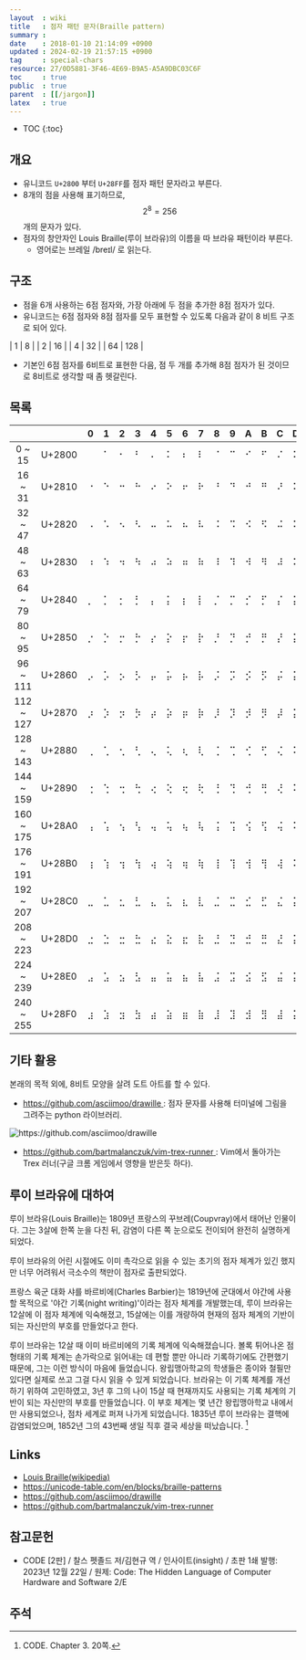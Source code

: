 ```yaml
---
layout  : wiki
title   : 점자 패턴 문자(Braille pattern)
summary :
date    : 2018-01-10 21:14:09 +0900
updated : 2024-02-19 21:57:15 +0900
tag     : special-chars
resource: 27/0D5881-3F46-4E69-B9A5-A5A9DBC03C6F
toc     : true
public  : true
parent  : [[/jargon]]
latex   : true
---
```

* TOC
{:toc}

## 개요

* 유니코드 `U+2800` 부터 `U+28FF`를 점자 패턴 문자라고 부른다.
* 8개의 점을 사용해 표기하므로, $$ 2^8 = 256 $$ 개의 문자가 있다.
* 점자의 창안자인 Louis Braille(루이 브라유)의 이름을 따 브라유 패턴이라 부른다.
    * 영어로는 브레일 /breɪl/ 로 읽는다.

## 구조

* 점을 6개 사용하는 6점 점자와, 가장 아래에 두 점을 추가한 8점 점자가 있다.
* 유니코드는 6점 점자와 8점 점자를 모두 표현할 수 있도록 다음과 같이 8 비트 구조로 되어 있다.

| 1  | 8   |
| 2  | 16  |
| 4  | 32  |
| 64 | 128 |

* 기본인 6점 점자를 6비트로 표현한 다음, 점 두 개를 추가해 8점 점자가 된 것이므로 8비트로 생각할 때 좀 헷갈린다.

## 목록

|               |        | 0   | 1   | 2   | 3   | 4   | 5   | 6   | 7   | 8   | 9   | A   | B   | C   | D   | E   | F   |
| :-----------: | ------ | --- | --- | --- | --- | --- | --- | --- | --- | --- | --- | --- | --- | --- | --- | --- | --- |
| 0 ~ 15        | U+2800 | ⠀   | ⠁   | ⠂   | ⠃   | ⠄   | ⠅   | ⠆   | ⠇   | ⠈   | ⠉   | ⠊   | ⠋   | ⠌   | ⠍   | ⠎   | ⠏   |
| 16 ~ 31       | U+2810 | ⠐   | ⠑   | ⠒   | ⠓   | ⠔   | ⠕   | ⠖   | ⠗   | ⠘   | ⠙   | ⠚   | ⠛   | ⠜   | ⠝   | ⠞   | ⠟   |
| 32 ~ 47       | U+2820 | ⠠   | ⠡   | ⠢   | ⠣   | ⠤   | ⠥   | ⠦   | ⠧   | ⠨   | ⠩   | ⠪   | ⠫   | ⠬   | ⠭   | ⠮   | ⠯   |
| 48 ~ 63       | U+2830 | ⠰   | ⠱   | ⠲   | ⠳   | ⠴   | ⠵   | ⠶   | ⠷   | ⠸   | ⠹   | ⠺   | ⠻   | ⠼   | ⠽   | ⠾   | ⠿   |
| 64 ~ 79       | U+2840 | ⡀   | ⡁   | ⡂   | ⡃   | ⡄   | ⡅   | ⡆   | ⡇   | ⡈   | ⡉   | ⡊   | ⡋   | ⡌   | ⡍   | ⡎   | ⡏   |
| 80 ~ 95       | U+2850 | ⡐   | ⡑   | ⡒   | ⡓   | ⡔   | ⡕   | ⡖   | ⡗   | ⡘   | ⡙   | ⡚   | ⡛   | ⡜   | ⡝   | ⡞   | ⡟   |
| 96 ~ 111      | U+2860 | ⡠   | ⡡   | ⡢   | ⡣   | ⡤   | ⡥   | ⡦   | ⡧   | ⡨   | ⡩   | ⡪   | ⡫   | ⡬   | ⡭   | ⡮   | ⡯   |
| 112 ~ 127     | U+2870 | ⡰   | ⡱   | ⡲   | ⡳   | ⡴   | ⡵   | ⡶   | ⡷   | ⡸   | ⡹   | ⡺   | ⡻   | ⡼   | ⡽   | ⡾   | ⡿   |
| 128 ~ 143     | U+2880 | ⢀   | ⢁   | ⢂   | ⢃   | ⢄   | ⢅   | ⢆   | ⢇   | ⢈   | ⢉   | ⢊   | ⢋   | ⢌   | ⢍   | ⢎   | ⢏   |
| 144 ~ 159     | U+2890 | ⢐   | ⢑   | ⢒   | ⢓   | ⢔   | ⢕   | ⢖   | ⢗   | ⢘   | ⢙   | ⢚   | ⢛   | ⢜   | ⢝   | ⢞   | ⢟   |
| 160 ~ 175     | U+28A0 | ⢠   | ⢡   | ⢢   | ⢣   | ⢤   | ⢥   | ⢦   | ⢧   | ⢨   | ⢩   | ⢪   | ⢫   | ⢬   | ⢭   | ⢮   | ⢯   |
| 176 ~ 191     | U+28B0 | ⢰   | ⢱   | ⢲   | ⢳   | ⢴   | ⢵   | ⢶   | ⢷   | ⢸   | ⢹   | ⢺   | ⢻   | ⢼   | ⢽   | ⢾   | ⢿   |
| 192 ~ 207     | U+28C0 | ⣀   | ⣁   | ⣂   | ⣃   | ⣄   | ⣅   | ⣆   | ⣇   | ⣈   | ⣉   | ⣊   | ⣋   | ⣌   | ⣍   | ⣎   | ⣏   |
| 208 ~ 223     | U+28D0 | ⣐   | ⣑   | ⣒   | ⣓   | ⣔   | ⣕   | ⣖   | ⣗   | ⣘   | ⣙   | ⣚   | ⣛   | ⣜   | ⣝   | ⣞   | ⣟   |
| 224 ~ 239     | U+28E0 | ⣠   | ⣡   | ⣢   | ⣣   | ⣤   | ⣥   | ⣦   | ⣧   | ⣨   | ⣩   | ⣪   | ⣫   | ⣬   | ⣭   | ⣮   | ⣯   |
| 240 ~ 255     | U+28F0 | ⣰   | ⣱   | ⣲   | ⣳   | ⣴   | ⣵   | ⣶   | ⣷   | ⣸   | ⣹   | ⣺   | ⣻   | ⣼   | ⣽   | ⣾   | ⣿   |

## 기타 활용

본래의 목적 외에, 8비트 모양을 살려 도트 아트를 할 수 있다.

* [https://github.com/asciimoo/drawille ](https://github.com/asciimoo/drawille ): 점자 문자를 사용해 터미널에 그림을 그려주는 python 라이브러리.

![https://github.com/asciimoo/drawille ](https://github.com/asciimoo/drawille/raw/master/docs/images/drawille_01.png )

* [https://github.com/bartmalanczuk/vim-trex-runner ](https://github.com/bartmalanczuk/vim-trex-runner ): Vim에서 돌아가는 Trex 러너(구글 크롬 게임에서 영향을 받은듯 하다).

## 루이 브라유에 대하여

루이 브라유(Louis Braille)는 1809년 프랑스의 꾸브레(Coupvray)에서 태어난 인물이다.
그는 3살에 한쪽 눈을 다친 뒤, 감염이 다른 쪽 눈으로도 전이되어 완전히 실명하게 되었다.

루이 브라유의 어린 시절에도 이미 촉각으로 읽을 수 있는 초기의 점자 체계가 있긴 했지만 너무 어려워서 극소수의 책만이 점자로 출판되었다.

프랑스 육군 대화 샤를 바르비에(Charles Barbier)는 1819년에 군대에서 야간에 사용할 목적으로 '야간 기록(night writing)'이라는 점자 체계를 개발했는데,
루이 브라유는 12살에 이 점자 체계에 익숙해졌고, 15살에는 이를 개량하여 현재의 점자 체계의 기반이 되는 자신만의 부호를 만들었다고 한다.

>
루이 브라유는 12살 때 이미 바르비에의 기록 체계에 익숙해졌습니다.
볼록 튀어나온 점 형태의 기록 체계는 손가락으로 읽어내는 데 편할 뿐만 아니라 기록하기에도 간편했기 때문에, 그는 이런 방식이 마음에 들었습니다.
왕립맹아학교의 학생들은 종이와 철필만 있다면 실제로 쓰고 그걸 다시 읽을 수 있게 되었습니다.
브라유는 이 기록 체계를 개선하기 위하여 고민하였고, 3년 후 그의 나이 15살 때 현재까지도 사용되는 기록 체계의 기반이 되는 자신만의 부호를 만들었습니다.
이 부호 체계는 몇 년간 왕립맹아학교 내에서만 사용되었으나, 점차 세계로 퍼져 나가게 되었습니다.
1835년 루이 브라유는 결핵에 감염되었으며, 1852년 그의 43번째 생일 직후 결국 세상을 떠났습니다.
[^code-20]

## Links

* [Louis Braille(wikipedia)](https://en.wikipedia.org/wiki/Louis_Braille)
* [https://unicode-table.com/en/blocks/braille-patterns ](https://unicode-table.com/en/blocks/braille-patterns/ )
* [https://github.com/asciimoo/drawille ](https://github.com/asciimoo/drawille )
* [https://github.com/bartmalanczuk/vim-trex-runner ](https://github.com/bartmalanczuk/vim-trex-runner )

## 참고문헌

- CODE [2판] / 찰스 펫졸드 저/김현규 역 / 인사이트(insight) / 초판 1쇄 발행: 2023년 12월 22일 / 원제: Code: The Hidden Language of Computer Hardware and Software 2/E

## 주석

[^code-20]: CODE. Chapter 3. 20쪽.

